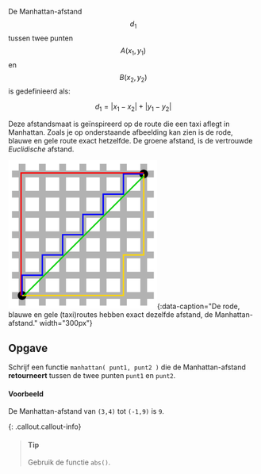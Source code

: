 De Manhattan-afstand $$d_1$$ tussen twee punten $$A(x_1,y_1)$$ en $$B(x_2,y_2)$$ is gedefinieerd als:

$$
d_1 = |x_1-x_2| + |y_1-y_2|
$$

Deze afstandsmaat is geïnspireerd op de route die een taxi aflegt in Manhattan. Zoals je op onderstaande afbeelding kan zien is de rode, blauwe en gele route exact hetzelfde. De groene afstand, is de vertrouwde *Euclidische* afstand.

![manhattan](media/manhattan.png "manhattan"){:data-caption="De rode, blauwe en gele (taxi)routes hebben exact dezelfde afstand, de Manhattan-afstand." width="300px"}


## Opgave
Schrijf een functie `manhattan( punt1, punt2 )` die de Manhattan-afstand **retourneert** tussen de twee punten `punt1` en `punt2`. 

#### Voorbeeld
De Manhattan-afstand van `(3,4)` tot `(-1,9)` is `9`.

{: .callout.callout-info}
> #### Tip
> Gebruik de functie `abs()`.